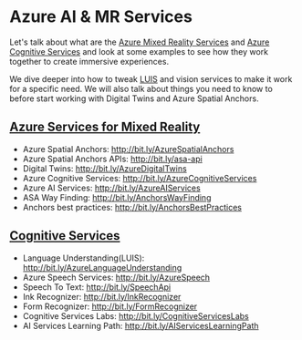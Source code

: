 # Azure AI & MR Services

Let's talk about what are the [Azure Mixed Reality Services](http://bit.ly/AzureMRServices) and [Azure Cognitive Services](http://bit.ly/AzureCognitiveServices) and look at some examples to see how they work together to create immersive experiences.

We dive deeper into how to tweak [LUIS](http://bit.ly/AzureLanguageUnderstanding) and vision services to make it work for a specific need. We will also talk about things you need to know to before start working with Digital Twins and Azure Spatial Anchors.


## [Azure Services for Mixed Reality](http://bit.ly/AzureMRServices) 

* Azure Spatial Anchors: http://bit.ly/AzureSpatialAnchors
* Azure Spatial Anchors APIs: http://bit.ly/asa-api
* Digital Twins: http://bit.ly/AzureDigitalTwins
* Azure Cognitive Services:  http://bit.ly/AzureCognitiveServices
* Azure AI Services: http://bit.ly/AzureAIServices
* ASA Way Finding: http://bit.ly/AnchorsWayFinding
* Anchors best practices: http://bit.ly/AnchorsBestPractices

## [Cognitive Services](http://bit.ly/AzureCognitiveServices)

* Language Understanding(LUIS): http://bit.ly/AzureLanguageUnderstanding
* Azure Speech Services: http://bit.ly/AzureSpeech
* Speech To Text: http://bit.ly/SpeechApi
* Ink Recognizer: http://bit.ly/InkRecognizer
* Form Recognizer: http://bit.ly/FormRecognizer
* Cognitive Services Labs: http://bit.ly/CognitiveServicesLabs
* AI Services Learning Path: http://bit.ly/AIServicesLearningPath
